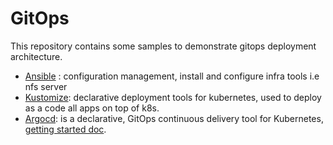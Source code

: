 # GitOps
This repository contains some samples to demonstrate gitops deployment architecture.
- [Ansible](https://www.ansible.com/) :  configuration management, install and configure infra tools i.e nfs server
- [Kustomize](https://kustomize.io/): declarative deployment tools for kubernetes, used to deploy as a code all apps on top of k8s.
- [Argocd](https://argo-cd.readthedocs.io/en/stable/): is a declarative, GitOps continuous delivery tool for Kubernetes, [getting started doc](https://argo-cd.readthedocs.io/en/stable/getting_started/).


